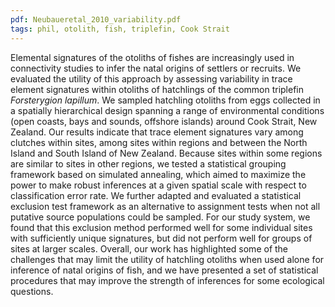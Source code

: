 ```yaml
---
pdf: Neubaueretal_2010_variability.pdf
tags: phil, otolith, fish, triplefin, Cook Strait
---
```

Elemental signatures of the otoliths of fishes are increasingly used in connectivity studies to infer the natal origins of settlers or recruits. We evaluated the utility of this approach by assessing variability in trace element signatures within otoliths of hatchlings of the common triplefin *Forsterygion lapillum*. We sampled hatchling otoliths from eggs collected in a spatially hierarchical design spanning a range of environmental conditions (open coasts, bays and sounds, offshore islands) around Cook Strait, New Zealand. Our results indicate that trace element signatures vary among clutches within sites, among sites within regions and between the North Island and South Island of New Zealand. Because sites within some regions are similar to sites in other regions, we tested a statistical grouping framework based on simulated annealing, which aimed to maximize the power to make robust inferences at a given spatial scale with respect to classification error rate. We further adapted and evaluated a statistical exclusion test framework as an alternative to assignment tests when not all putative source populations could be sampled. For our study system, we found that this exclusion method performed well for some individual sites with sufficiently unique signatures, but did not perform well for groups of sites at larger scales. Overall, our work has highlighted some of the challenges that may limit the utility of hatchling otoliths when used alone for inference of natal origins of fish, and we have presented a set of statistical procedures that may improve the strength of inferences for some ecological questions.
